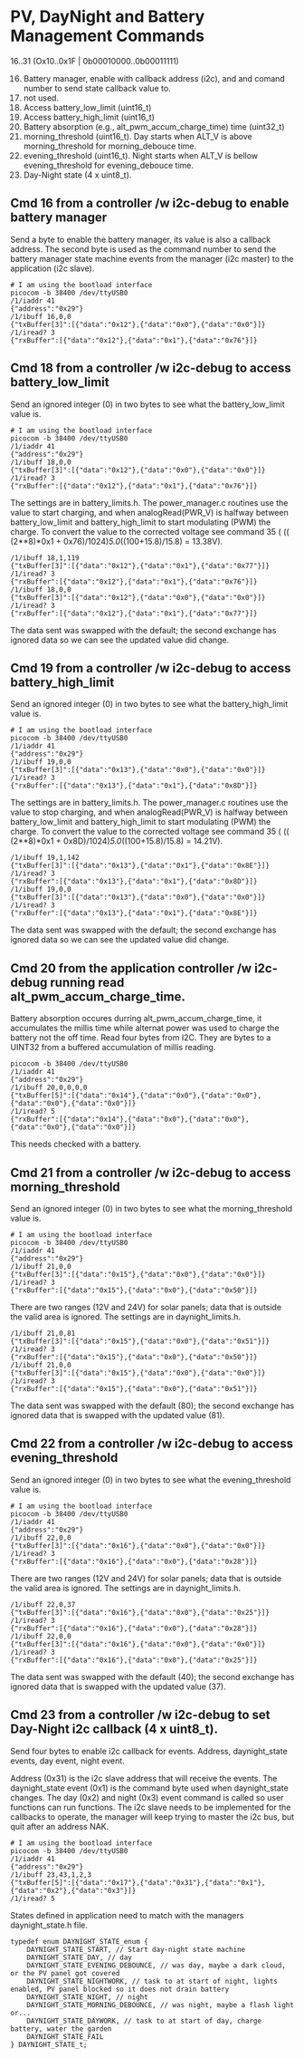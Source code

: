 # PV, DayNight and Battery Management Commands

16..31 (Ox10..0x1F | 0b00010000..0b00011111)

16. Battery manager, enable with callback address (i2c), and and comand number to send state callback value to.
17. not used.
18. Access battery_low_limit (uint16_t)
19. Access battery_high_limit (uint16_t)
20. Battery absorption (e.g., alt_pwm_accum_charge_time) time (uint32_t)
21. morning_threshold (uint16_t). Day starts when ALT_V is above morning_threshold for morning_debouce time.
22. evening_threshold (uint16_t). Night starts when ALT_V is bellow evening_threshold for evening_debouce time.
23. Day-Night state (4 x uint8_t).

## Cmd 16 from a controller /w i2c-debug to enable battery manager

Send a byte to enable the battery manager, its value is also a callback address. The second byte is used as the command number to send the battery manager state machine events from the manager (i2c master) to the application (i2c slave).

``` 
# I am using the bootload interface 
picocom -b 38400 /dev/ttyUSB0
/1/iaddr 41
{"address":"0x29"}
/1/ibuff 16,0,0
{"txBuffer[3]":[{"data":"0x12"},{"data":"0x0"},{"data":"0x0"}]}
/1/iread? 3
{"rxBuffer":[{"data":"0x12"},{"data":"0x1"},{"data":"0x76"}]}
```


## Cmd 18 from a controller /w i2c-debug to access battery_low_limit

Send an ignored integer (0) in two bytes to see what the battery_low_limit value is.

``` 
# I am using the bootload interface 
picocom -b 38400 /dev/ttyUSB0
/1/iaddr 41
{"address":"0x29"}
/1/ibuff 18,0,0
{"txBuffer[3]":[{"data":"0x12"},{"data":"0x0"},{"data":"0x0"}]}
/1/iread? 3
{"rxBuffer":[{"data":"0x12"},{"data":"0x1"},{"data":"0x76"}]}
```

The settings are in battery_limits.h. The power_manager.c routines use the value to start charging, and when analogRead(PWR_V) is halfway between battery_low_limit and battery_high_limit to start modulating (PWM) the charge. To convert the value to the corrected voltage see command 35 ( (( (2**8)*0x1 + 0x76)/1024)*5.0*((100+15.8)/15.8) = 13.38V).

``` 
/1/ibuff 18,1,119
{"txBuffer[3]":[{"data":"0x12"},{"data":"0x1"},{"data":"0x77"}]}
/1/iread? 3
{"rxBuffer":[{"data":"0x12"},{"data":"0x1"},{"data":"0x76"}]}
/1/ibuff 18,0,0
{"txBuffer[3]":[{"data":"0x12"},{"data":"0x0"},{"data":"0x0"}]}
/1/iread? 3
{"rxBuffer":[{"data":"0x12"},{"data":"0x1"},{"data":"0x77"}]}
```

The data sent was swapped with the default; the second exchange has ignored data so we can see the updated value did change.


## Cmd 19 from a controller /w i2c-debug to access battery_high_limit

Send an ignored integer (0) in two bytes to see what the battery_high_limit value is.

``` 
# I am using the bootload interface 
picocom -b 38400 /dev/ttyUSB0
/1/iaddr 41
{"address":"0x29"}
/1/ibuff 19,0,0
{"txBuffer[3]":[{"data":"0x13"},{"data":"0x0"},{"data":"0x0"}]}
/1/iread? 3
{"rxBuffer":[{"data":"0x13"},{"data":"0x1"},{"data":"0x8D"}]}
```

The settings are in battery_limits.h. The power_manager.c routines use the value to stop charging, and when analogRead(PWR_V) is halfway between battery_low_limit and battery_high_limit to start modulating (PWM) the charge. To convert the value to the corrected voltage see command 35 ( (( (2**8)*0x1 + 0x8D)/1024)*5.0*((100+15.8)/15.8) = 14.21V).

``` 
/1/ibuff 19,1,142
{"txBuffer[3]":[{"data":"0x13"},{"data":"0x1"},{"data":"0x8E"}]}
/1/iread? 3
{"rxBuffer":[{"data":"0x13"},{"data":"0x1"},{"data":"0x8D"}]}
/1/ibuff 19,0,0
{"txBuffer[3]":[{"data":"0x13"},{"data":"0x0"},{"data":"0x0"}]}
/1/iread? 3
{"rxBuffer":[{"data":"0x13"},{"data":"0x1"},{"data":"0x8E"}]}
```

The data sent was swapped with the default; the second exchange has ignored data so we can see the updated value did change.


## Cmd 20 from the application controller /w i2c-debug running read alt_pwm_accum_charge_time.

Battery absorption occures durring alt_pwm_accum_charge_time, it accumulates the millis time while alternat power was used to charge the battery not the off time. Read four bytes from I2C. They are bytes to a UINT32 from a buffered accumulation of millis reading.

``` 
picocom -b 38400 /dev/ttyUSB0
/1/iaddr 41
{"address":"0x29"}
/1/ibuff 20,0,0,0,0
{"txBuffer[5]":[{"data":"0x14"},{"data":"0x0"},{"data":"0x0"},{"data":"0x0"},{"data":"0x0"}]}
/1/iread? 5
{"rxBuffer":[{"data":"0x14"},{"data":"0x0"},{"data":"0x0"},{"data":"0x0"},{"data":"0x0"}]}
``` 

This needs checked with a battery.


## Cmd 21 from a controller /w i2c-debug to access morning_threshold

Send an ignored integer (0) in two bytes to see what the morning_threshold value is.

``` 
# I am using the bootload interface 
picocom -b 38400 /dev/ttyUSB0
/1/iaddr 41
{"address":"0x29"}
/1/ibuff 21,0,0
{"txBuffer[3]":[{"data":"0x15"},{"data":"0x0"},{"data":"0x0"}]}
/1/iread? 3
{"rxBuffer":[{"data":"0x15"},{"data":"0x0"},{"data":"0x50"}]}
```

There are two ranges (12V and 24V) for solar panels; data that is outside the valid area is ignored. The settings are in daynight_limits.h. 

``` 
/1/ibuff 21,0,81
{"txBuffer[3]":[{"data":"0x15"},{"data":"0x0"},{"data":"0x51"}]}
/1/iread? 3
{"rxBuffer":[{"data":"0x15"},{"data":"0x0"},{"data":"0x50"}]}
/1/ibuff 21,0,0
{"txBuffer[3]":[{"data":"0x15"},{"data":"0x0"},{"data":"0x0"}]}
/1/iread? 3
{"rxBuffer":[{"data":"0x15"},{"data":"0x0"},{"data":"0x51"}]}
```

The data sent was swapped with the default (80); the second exchange has ignored data that is swapped with the updated value (81).


## Cmd 22 from a controller /w i2c-debug to access evening_threshold

Send an ignored integer (0) in two bytes to see what the evening_threshold value is.

``` 
# I am using the bootload interface 
picocom -b 38400 /dev/ttyUSB0
/1/iaddr 41
{"address":"0x29"}
/1/ibuff 22,0,0
{"txBuffer[3]":[{"data":"0x16"},{"data":"0x0"},{"data":"0x0"}]}
/1/iread? 3
{"rxBuffer":[{"data":"0x16"},{"data":"0x0"},{"data":"0x28"}]}
```

There are two ranges (12V and 24V) for solar panels; data that is outside the valid area is ignored. The settings are in daynight_limits.h. 

``` 
/1/ibuff 22,0,37
{"txBuffer[3]":[{"data":"0x16"},{"data":"0x0"},{"data":"0x25"}]}
/1/iread? 3
{"rxBuffer":[{"data":"0x16"},{"data":"0x0"},{"data":"0x28"}]}
/1/ibuff 22,0,0
{"txBuffer[3]":[{"data":"0x16"},{"data":"0x0"},{"data":"0x0"}]}
/1/iread? 3
{"rxBuffer":[{"data":"0x16"},{"data":"0x0"},{"data":"0x25"}]}
```

The data sent was swapped with the default (40); the second exchange has ignored data that is swapped with the updated value (37).


## Cmd 23 from a controller /w i2c-debug to set Day-Night i2c callback (4 x uint8_t).

Send four bytes to enable i2c callback for events. Address, daynight_state events, day event, night event. 

Address (0x31) is the i2c slave address that will receive the events. The daynight_state event (0x1) is the command byte used when daynight_state changes. The day (0x2) and night (0x3) event command is called so user functions can run functions.  The i2c slave needs to be implemented for the callbacks to operate, the manager will keep trying to master the i2c bus, but quit after an address NAK. 

``` 
# I am using the bootload interface 
picocom -b 38400 /dev/ttyUSB0
/1/iaddr 41
{"address":"0x29"}
/1/ibuff 23,43,1,2,3
{"txBuffer[5]":[{"data":"0x17"},{"data":"0x31"},{"data":"0x1"},{"data":"0x2"},{"data":"0x3"}]}
/1/iread? 5

```

States defined in application need to match with the managers daynight_state.h file.

```
typedef enum DAYNIGHT_STATE_enum {
    DAYNIGHT_STATE_START, // Start day-night state machine
    DAYNIGHT_STATE_DAY, // day
    DAYNIGHT_STATE_EVENING_DEBOUNCE, // was day, maybe a dark cloud, or the PV panel got covered
    DAYNIGHT_STATE_NIGHTWORK, // task to at start of night, lights enabled, PV panel blocked so it does not drain battery
    DAYNIGHT_STATE_NIGHT, // night
    DAYNIGHT_STATE_MORNING_DEBOUNCE, // was night, maybe a flash light or...
    DAYNIGHT_STATE_DAYWORK, // task to at start of day, charge battery, water the garden
    DAYNIGHT_STATE_FAIL
} DAYNIGHT_STATE_t;
```